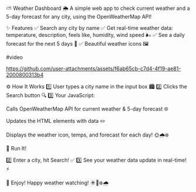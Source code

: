 ⛅ Weather Dashboard 🌦️
A simple web app to check current weather and a 5-day forecast for any city, using the OpenWeatherMap API!

✨ Features
✅ Search any city by name
✅ Get real-time weather data: temperature, description, feels like, humidity, wind speed 🌬️
✅ See a daily forecast for the next 5 days 📅
✅ Beautiful weather icons 🖼️

#video







https://github.com/user-attachments/assets/f6ab65cb-c7d4-4f19-ae81-2000800313b4




⚙️ How It Works
1️⃣ User types a city name in the input box 🏙️
2️⃣ Clicks the Search button 🔍
3️⃣ Your JavaScript:

Calls OpenWeatherMap API for current weather & 5-day forecast 🌐

Updates the HTML elements with data ✏️

Displays the weather icon, temps, and forecast for each day! 🌞🌧️❄️


🏃 Run It!

2️⃣ Enter a city, hit Search! ✅
3️⃣ See your weather data update in real-time! ⚡

🎉 Enjoy!
Happy weather watching! ☀️🌈❄️🌧️
